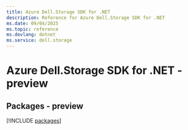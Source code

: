 ```yaml
---
title: Azure Dell.Storage SDK for .NET
description: Reference for Azure Dell.Storage SDK for .NET
ms.date: 09/04/2025
ms.topic: reference
ms.devlang: dotnet
ms.service: dell.storage
---
```

# Azure Dell.Storage SDK for .NET - preview
## Packages - preview
[!INCLUDE [packages](dell.storage-index.md)]